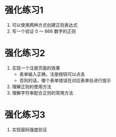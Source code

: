 # 强化练习1

1. 可以使用两种方式创建正则表达式
2. 写一个验证 0 ～ 666 数字的正则

# 强化练习2

1. 实现一个注册页面的效果
   - 表单输入正确，注册按钮可以点击
   - 否则的话，哪个表单错误在对应表单处进行提示
2. 理解正则的使用方法
3. 理解字符串配合正则的常用方法

# 强化练习3

1. 实现密码强度验证


